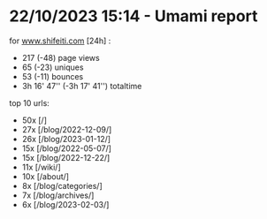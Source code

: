 # 22/10/2023 15:14 - Umami report
for www.shifeiti.com [24h] :

 - 217 (-48) page views
 - 65 (-23) uniques
 - 53 (-11) bounces
 - 3h 16' 47'' (-3h 17' 41'') totaltime


top 10 urls:
 - 50x [/]
 - 27x [/blog/2022-12-09/]
 - 26x [/blog/2023-01-12/]
 - 15x [/blog/2022-05-07/]
 - 15x [/blog/2022-12-22/]
 - 11x [/wiki/]
 - 10x [/about/]
 - 8x [/blog/categories/]
 - 7x [/blog/archives/]
 - 6x [/blog/2023-02-03/]


